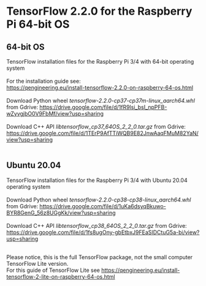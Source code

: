 # TensorFlow 2.2.0 for the Raspberry Pi 64-bit OS
## 64-bit OS
TensorFlow installation files for the Raspberry Pi 3/4 with 64-bit operating system
<br/><br/>
For the installation guide see: <br/>
https://qengineering.eu/install-tensorflow-2.2.0-on-raspberry-64-os.html <br/><br/>
Download Python wheel _tensorflow-2.2.0-cp37-cp37m-linux_aarch64.whl_ from Gdrive: https://drive.google.com/file/d/1fR9lsi_bsI_npPFB-wZyvgjbO0V9FbMf/view?usp=sharing <br/><br/>
Download C++ API _libtensorflow_cp37_64OS_2_2_0.tar.gz_ from Gdrive: https://drive.google.com/file/d/1TErP9AfTTiWQB9E82JnwAaqFMuM82YaN/view?usp=sharing <br/><br/>
## Ubuntu 20.04
TensorFlow installation files for the Raspberry Pi 3/4 with Ubuntu 20.04 operating system <br/><br/>
Download Python wheel _tensorflow-2.2.0-cp38-cp38-linux_aarch64.whl_ from Gdrive: https://drive.google.com/file/d/1uKa6dsyqBkuwo-BYR8GenG_56z8UGgKk/view?usp=sharing <br/><br/>
Download C++ API _libtensorflow_cp38_64OS_2_2_0.tar.gz_ from Gdrive:<br/>
https://drive.google.com/file/d/1fs8ugOny-gbEtbxJ9FEaSIDCtuG5a-bi/view?usp=sharing <br/><br/>


Please notice, this is the full TensorFlow package, not the small computer TensorFlow Lite version.<br/>
For this guide of TensorFlow Lite see https://qengineering.eu/install-tensorflow-2-lite-on-raspberry-64-os.html <br/>
